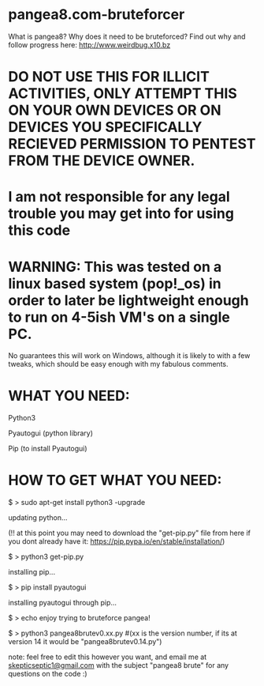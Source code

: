 # pangea8.com-bruteforcer

What is pangea8? Why does it need to be bruteforced?
Find out why and follow progress here: <a href=weirdbug.x10.bz>http://www.weirdbug.x10.bz<a>

# DO NOT USE THIS FOR ILLICIT ACTIVITIES, ONLY ATTEMPT THIS ON YOUR OWN DEVICES OR ON DEVICES YOU SPECIFICALLY RECIEVED PERMISSION TO PENTEST FROM THE DEVICE OWNER.
# I am not responsible for any legal trouble you may get into for using this code


# WARNING: This was tested on a linux based system (pop!_os) in order to later be lightweight enough to run on 4-5ish VM's on a single PC.
No guarantees this will work on Windows, although it is likely to with a few tweaks, 
which should be easy enough with my fabulous comments.


# WHAT YOU NEED:

Python3

Pyautogui (python library)

Pip (to install Pyautogui)

# HOW TO GET WHAT YOU NEED:

  $ > sudo apt-get install python3 -upgrade

updating python...

(!! at this point you may need to download the "get-pip.py" file from here if you
dont already have it: https://pip.pypa.io/en/stable/installation/)

  $ > python3 get-pip.py

installing pip...

  $ > pip install pyautogui

installing pyautogui through pip...

  $ > echo enjoy trying to bruteforce pangea!
 
  $ > python3 pangea8brutev0.xx.py #(xx is the version number, if its at version 14 it would be "pangea8brutev0.14.py")
  
  
  
  
  note: feel free to edit this however you want, and email me at skepticseptic1@gmail.com with the subject "pangea8 brute"
  for any questions on the code :)
